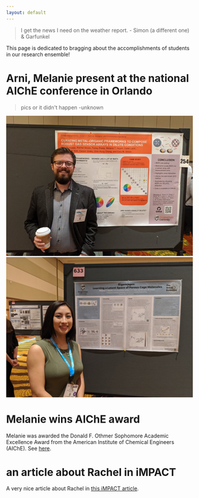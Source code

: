 ```yaml
---
layout: default
---
```


> I get the news I need on the weather report. - Simon (a different one) & Garfunkel

This page is dedicated to bragging about the accomplishments of students in our research ensemble!

# Arni, Melanie present at the national AIChE conference in Orlando

> pics or it didn't happen -unknown

![arni at aiche](arni_at_aiche.jpeg)
![arni at aiche](melanie_at_aiche.jpg)

# Melanie wins AIChE award

Melanie was awarded the Donald F. Othmer Sophomore Academic Excellence Award from the American Institute of Chemical Engineers (AIChE). See [here](https://www.aiche.org/community/awards/donald-f-othmer-sophomore-academic-excellence-award).

# an article about Rachel in iMPACT

A very nice article about Rachel in [this iMPACT article](http://impact.oregonstate.edu/2019/10/using-mathematical-biology-to-explore-everything-from-ecological-phenomenon-to-cancer-cells/).

